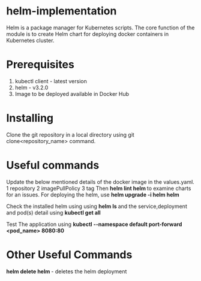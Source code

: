 # helm-implementation
Helm is a package manager for Kubernetes scripts. 
The core function of the module is to create Helm chart for deploying docker containers in Kubernetes cluster. 


# Prerequisites
  1. kubectl client - latest version
  2. helm - v3.2.0
  3. Image to be deployed available in Docker Hub

# Installing
 Clone the git repository in a local directory using git clone<repository_name> command.

# Useful commands
 Update the below mentioned details of the docker image in the values.yaml.
    1 repository 
    2 imagePullPolicy
    3 tag
 Then 
 <B> helm lint helm </B> to examine charts for an issues.
 For deploying the helm, use <B> helm upgrade -i helm helm </B>
  
 Check the installed helm using using <B> helm ls </B> and the service,deployment and pod(s) detail using <B> kubectl get all</B>
 
 Test The application using <B> kubectl --namespace default port-forward <pod_name> 8080:80 </B>
  
  # Other Useful Commands
  
  <B> helm delete helm </B>  - deletes the helm deployment
  
  

